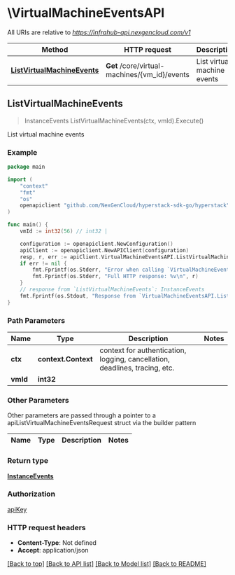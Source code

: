 # \VirtualMachineEventsAPI

All URIs are relative to *https://infrahub-api.nexgencloud.com/v1*

Method | HTTP request | Description
------------- | ------------- | -------------
[**ListVirtualMachineEvents**](VirtualMachineEventsAPI.md#ListVirtualMachineEvents) | **Get** /core/virtual-machines/{vm_id}/events | List virtual machine events



## ListVirtualMachineEvents

> InstanceEvents ListVirtualMachineEvents(ctx, vmId).Execute()

List virtual machine events



### Example

```go
package main

import (
	"context"
	"fmt"
	"os"
	openapiclient "github.com/NexGenCloud/hyperstack-sdk-go/hyperstack"
)

func main() {
	vmId := int32(56) // int32 | 

	configuration := openapiclient.NewConfiguration()
	apiClient := openapiclient.NewAPIClient(configuration)
	resp, r, err := apiClient.VirtualMachineEventsAPI.ListVirtualMachineEvents(context.Background(), vmId).Execute()
	if err != nil {
		fmt.Fprintf(os.Stderr, "Error when calling `VirtualMachineEventsAPI.ListVirtualMachineEvents``: %v\n", err)
		fmt.Fprintf(os.Stderr, "Full HTTP response: %v\n", r)
	}
	// response from `ListVirtualMachineEvents`: InstanceEvents
	fmt.Fprintf(os.Stdout, "Response from `VirtualMachineEventsAPI.ListVirtualMachineEvents`: %v\n", resp)
}
```

### Path Parameters


Name | Type | Description  | Notes
------------- | ------------- | ------------- | -------------
**ctx** | **context.Context** | context for authentication, logging, cancellation, deadlines, tracing, etc.
**vmId** | **int32** |  | 

### Other Parameters

Other parameters are passed through a pointer to a apiListVirtualMachineEventsRequest struct via the builder pattern


Name | Type | Description  | Notes
------------- | ------------- | ------------- | -------------


### Return type

[**InstanceEvents**](InstanceEvents.md)

### Authorization

[apiKey](../README.md#apiKey)

### HTTP request headers

- **Content-Type**: Not defined
- **Accept**: application/json

[[Back to top]](#) [[Back to API list]](../README.md#documentation-for-api-endpoints)
[[Back to Model list]](../README.md#documentation-for-models)
[[Back to README]](../README.md)

